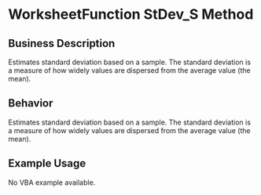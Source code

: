 # WorksheetFunction StDev_S Method

## Business Description
Estimates standard deviation based on a sample. The standard deviation is a measure of how widely values are dispersed from the average value (the mean).

## Behavior
Estimates standard deviation based on a sample. The standard deviation is a measure of how widely values are dispersed from the average value (the mean).

## Example Usage
No VBA example available.